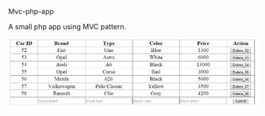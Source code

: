 Mvc-php-app

A small php app using MVC pattern.

 ![Alt text](https://github.com/krunogr/Mvc-php-app/blob/master/snapshot/snapshot.JPG "")
